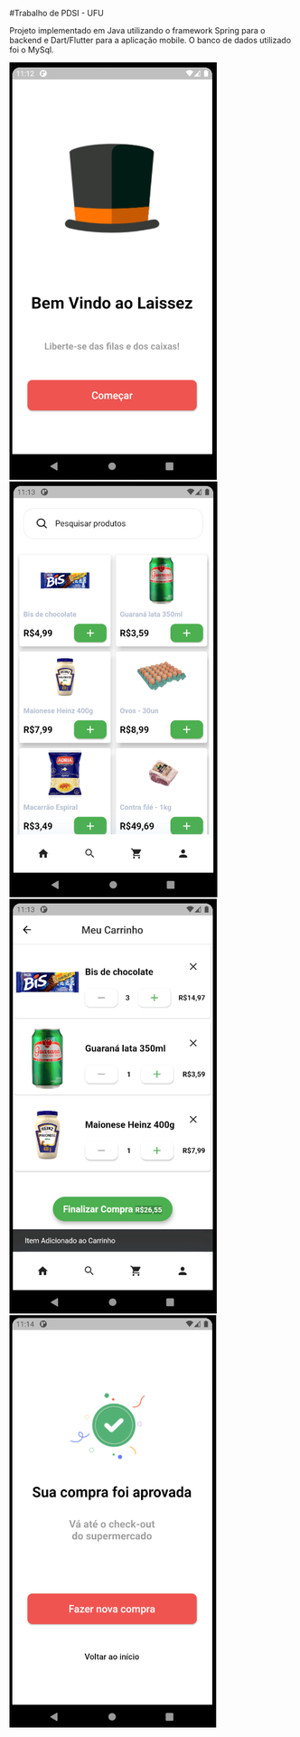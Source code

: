 #Trabalho de PDSI - UFU

Projeto implementado em Java utilizando o framework Spring para o backend e Dart/Flutter para a aplicação mobile. O banco de dados utilizado foi o MySql.

![alt text](https://github.com/gabrielvt27/trabalho-pdsi/blob/main/images/Screenshot_1.png?raw=true)
![alt text](https://github.com/gabrielvt27/trabalho-pdsi/blob/main/images/Screenshot_2.png?raw=true)
![alt text](https://github.com/gabrielvt27/trabalho-pdsi/blob/main/images/Screenshot_3.png?raw=true)
![alt text](https://github.com/gabrielvt27/trabalho-pdsi/blob/main/images/Screenshot_4.png?raw=true)
